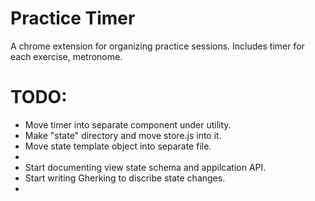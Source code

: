 # Practice Timer
A chrome extension for organizing practice sessions. Includes timer for each exercise, metronome. 


# TODO:

* Move timer into separate component under utility.
* Make "state" directory and move store.js into it. 
* Move state template object into separate file.
* 
* Start documenting view state schema and appilcation API.
* Start writing Gherking to discribe state changes.
* 